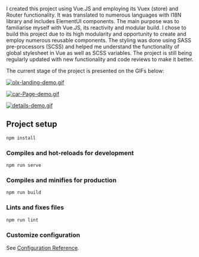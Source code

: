 I created this project using Vue.JS and employing its Vuex (store) and Router functionality.
It was translated to numerous languages with I18N library and includes ElementUI components.
The main purpose was to familiarise myself with Vue.JS, its reactivity and modular build. I chose to build this project due to its high modularity and opportunity to create and employ numerous reusable components. The styling was done using SASS pre-processors (SCSS) and helped me understand the
functionality of global stylesheet in Vue as well as SCSS variables. The project is still being regularly updated with new functionality and code reviews to make it better.

The current stage of the project is presented on the GIFs below:

[![olx-landing-demo.gif](https://i.postimg.cc/QCcYJmxL/olx-landing-demo.gif)](https://postimg.cc/D4yc2qX5)

[![car-Page-demo.gif](https://i.postimg.cc/qvCggv9L/car-Page-demo.gif)](https://postimg.cc/5XbfRb9Y)

[![details-demo.gif](https://i.postimg.cc/Bb6n3ST2/details-demo.gif)](https://postimg.cc/hzkBbq3G)

## Project setup

```
npm install
```

### Compiles and hot-reloads for development

```
npm run serve
```

### Compiles and minifies for production

```
npm run build
```

### Lints and fixes files

```
npm run lint
```

### Customize configuration

See [Configuration Reference](https://cli.vuejs.org/config/).
